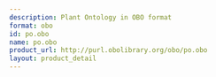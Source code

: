 ```yaml
---
description: Plant Ontology in OBO format
format: obo
id: po.obo
name: po.obo
product_url: http://purl.obolibrary.org/obo/po.obo
layout: product_detail
---
```

